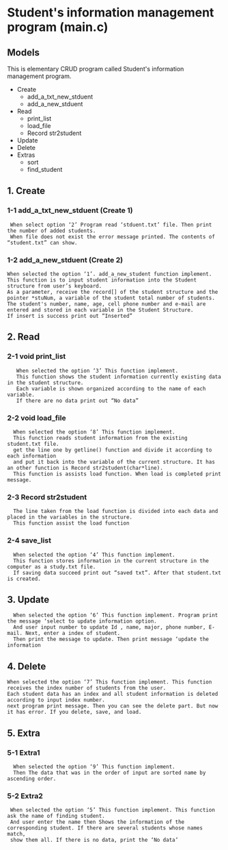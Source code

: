 Student's information management program (main.c)
========================================
Models
------

This is elementary CRUD program called Student's  information management program.

* Create
   - add_a_txt_new_stduent
   - add_a_new_stduent
* Read
   - print_list
   - load_file
   - Record str2student 
* Update
* Delete
* Extras
   - sort
   - find_student

## 1. Create
### 1-1 add_a_txt_new_stduent (Create 1)

     When select option ‘2’ Program read ‘stduent.txt’ file. Then print the number of added students.
     When file does not exist the error message printed. The contents of “student.txt” can show.
  
### 1-2 add_a_new_stduent (Create 2)
 
    When selected the option ‘1’. add_a_new_student function implement.
    This function is to input student information into the Student structure from user’s keyboard.
    As a parameter, receive the record[] of the student structure and the pointer *stuNum, a variable of the student total number of students.
    The student's number, name, age, cell phone number and e-mail are entered and stored in each variable in the Student Structure.
    If insert is success print out “Inserted”

  
## 2. Read

### 2-1 void print_list
       When selected the option ‘3’ This function implement.
       This function shows the student information currently existing data in the student structure.
       Each variable is shown organized according to the name of each variable.
       If there are no data print out “No data”

  
 ### 2-2 void load_file
      When selected the option ‘8’ This function implement.
      This function reads student information from the existing student.txt file.
      get the line one by getline() function and divide it according to each information
      and put it back into the variable of the current structure. It has an other function is Record str2student(char*line).
      This function is assists load function. When load is completed print message.

 ###  2-3 Record str2student 
      The line taken from the load function is divided into each data and placed in the variables in the structure.
      This function assist the load function
 
 ###  2-4 save_list 
      When selected the option ‘4’ This function implement.
      This function stores information in the current structure in the computer as a study.txt file.
      If saving data succeed print out “saved txt”. After that student.txt is created.
      
 ## 3. Update
      When selected the option ‘6’ This function implement. Program print the message ‘select to update information option.
      And user input number to update Id , name, major, phone number, E-mail. Next, enter a index of student.
      Then print the message to update. Then print message ‘update the information

 ## 4. Delete
    When selected the option ‘7’ This function implement. This function receives the index number of students from the user.
    Each student data has an index and all student information is deleted according to input index number.
    next program print message. Then you can see the delete part. But now it has error. If you delete, save, and load.
    
 ## 5. Extra

### 5-1 Extra1
      When selected the option ‘9’ This function implement.
      Then The data that was in the order of input are sorted name by ascending order.
     
### 5-2 Extra2
     When selected the option ‘5’ This function implement. This function ask the name of finding student.
     And user enter the name then Shows the information of the corresponding student. If there are several students whose names match,
     show them all. If there is no data, print the ‘No data’
